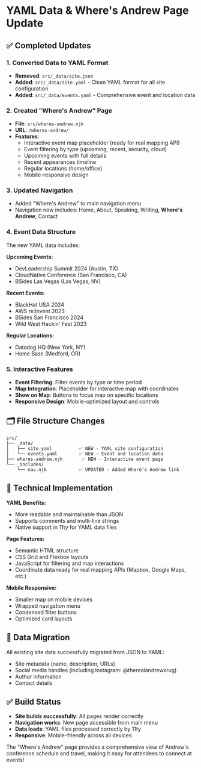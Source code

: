 # YAML Data & Where's Andrew Page Update

## ✅ Completed Updates

### 1. **Converted Data to YAML Format**
- **Removed**: `src/_data/site.json`
- **Added**: `src/_data/site.yaml` - Clean YAML format for all site configuration
- **Added**: `src/_data/events.yaml` - Comprehensive event and location data

### 2. **Created "Where's Andrew" Page**
- **File**: `src/wheres-andrew.njk`
- **URL**: `/wheres-andrew/`
- **Features**:
  - Interactive event map placeholder (ready for real mapping API)
  - Event filtering by type (upcoming, recent, security, cloud)
  - Upcoming events with full details
  - Recent appearances timeline
  - Regular locations (home/office)
  - Mobile-responsive design

### 3. **Updated Navigation**
- Added "Where's Andrew" to main navigation menu
- Navigation now includes: Home, About, Speaking, Writing, **Where's Andrew**, Contact

### 4. **Event Data Structure**
The new YAML data includes:

**Upcoming Events:**
- DevLeadership Summit 2024 (Austin, TX)
- CloudNative Conference (San Francisco, CA)
- BSides Las Vegas (Las Vegas, NV)

**Recent Events:**
- BlackHat USA 2024
- AWS re:Invent 2023
- BSides San Francisco 2024
- Wild West Hackin' Fest 2023

**Regular Locations:**
- Datadog HQ (New York, NY)
- Home Base (Medford, OR)

### 5. **Interactive Features**
- **Event Filtering**: Filter events by type or time period
- **Map Integration**: Placeholder for interactive map with coordinates
- **Show on Map**: Buttons to focus map on specific locations
- **Responsive Design**: Mobile-optimized layout and controls

## 🗂️ File Structure Changes

```
src/
├── _data/
│   ├── site.yaml          ✅ NEW - YAML site configuration
│   └── events.yaml        ✅ NEW - Event and location data
├── wheres-andrew.njk       ✅ NEW - Interactive event page
└── _includes/
    └── nav.njk            ✅ UPDATED - Added Where's Andrew link
```

## 🚀 Technical Implementation

**YAML Benefits:**
- More readable and maintainable than JSON
- Supports comments and multi-line strings
- Native support in 11ty for YAML data files

**Page Features:**
- Semantic HTML structure
- CSS Grid and Flexbox layouts
- JavaScript for filtering and map interactions
- Coordinate data ready for real mapping APIs (Mapbox, Google Maps, etc.)

**Mobile Responsive:**
- Smaller map on mobile devices
- Wrapped navigation menu
- Condensed filter buttons
- Optimized card layouts

## 🔄 Data Migration
All existing site data successfully migrated from JSON to YAML:
- Site metadata (name, description, URLs)
- Social media handles (including Instagram: @therealandrewkrug)
- Author information
- Contact details

## ✅ Build Status
- **Site builds successfully**: All pages render correctly
- **Navigation works**: New page accessible from main menu
- **Data loads**: YAML files processed correctly by 11ty
- **Responsive**: Mobile-friendly across all devices

The "Where's Andrew" page provides a comprehensive view of Andrew's conference schedule and travel, making it easy for attendees to connect at events!